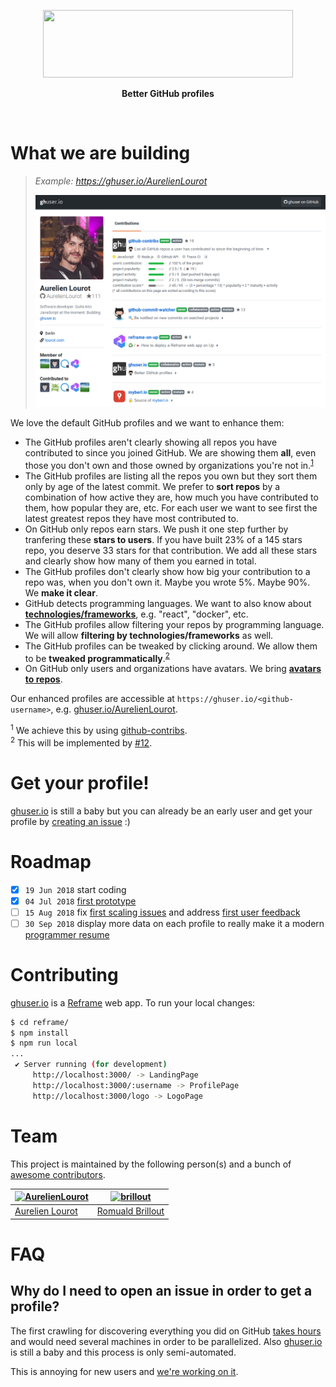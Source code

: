 <p align="center">
  <a href="https://ghuser.io">
    <img src="https://rawgit.com/AurelienLourot/ghuser.io/master/docs/logo.png"
         width="400" height="108" />
  </a>
</p>
<p align="center">
  <b>Better GitHub profiles</b>
</p>
<br />

# What we are building

> *Example: https://ghuser.io/AurelienLourot*
>
> ![screenshot](docs/screenshot.png)

We love the default GitHub profiles and we want to enhance them:

* The GitHub profiles aren't clearly showing all repos you have contributed to since you joined
  GitHub. We are showing them **all**, even those you don't own and those owned by organizations
  you're not in.<sup>[1](#footnote1)</sup>
* The GitHub profiles are listing all the repos you own but they sort them only by age of the
  latest commit. We prefer to **sort repos** by a combination of how active they are, how much you
  have contributed to them, how popular they are, etc. For each user we want to see first the latest
  greatest repos they have most contributed to.
* On GitHub only repos earn stars. We push it one step further by tranfering these **stars to
  users**. If you have built 23% of a 145 stars repo, you deserve 33 stars for that contribution. We
  add all these stars and clearly show how many of them you earned in total.
* The GitHub profiles don't clearly show how big your contribution to a repo was, when you don't own
  it. Maybe you wrote 5%. Maybe 90%. We **make it clear**.
* GitHub detects programming languages. We want to also know about
  [**technologies/frameworks**](docs/repo-settings.md), e.g. "react", "docker", etc.
* The GitHub profiles allow filtering your repos by programming language. We will allow **filtering
  by technologies/frameworks** as well.
* The GitHub profiles can be tweaked by clicking around. We allow them to be **tweaked
  programmatically**.<sup>[2](#footnote2)</sup>
* On GitHub only users and organizations have avatars. We bring
  [**avatars to repos**](docs/repo-settings.md).

Our enhanced profiles are accessible at `https://ghuser.io/<github-username>`, e.g.
[ghuser.io/AurelienLourot](https://ghuser.io/AurelienLourot).

<a name="footnote1"><sup>1</sup></a> We achieve this by using [github-contribs](https://github.com/AurelienLourot/github-contribs).<br/>
<a name="footnote2"><sup>2</sup></a> This will be implemented by [#12](https://github.com/AurelienLourot/ghuser.io/issues/12).

# Get your profile!

[ghuser.io](https://ghuser.io) is still a baby but you can already be an early user and get your
profile by [creating an issue](https://github.com/AurelienLourot/ghuser.io/issues) :)

# Roadmap

* [x] `19 Jun 2018` start coding
* [x] `04 Jul 2018` [first prototype](https://github.com/AurelienLourot/ghuser.io/milestone/1)
* [ ] `15 Aug 2018` fix
      [first scaling issues](https://github.com/AurelienLourot/ghuser.io/milestone/4)
      and address [first user feedback](https://github.com/AurelienLourot/ghuser.io/milestone/3)
* [ ] `30 Sep 2018` display more data on each profile to really make it a modern
      [programmer resume](https://github.com/AurelienLourot/ghuser.io/milestone/2)

# Contributing

[ghuser.io](https://ghuser.io) is a [Reframe](https://github.com/reframejs/reframe) web app. To run
your local changes:

```bash
$ cd reframe/
$ npm install
$ npm run local
...
 ✔ Server running (for development)
     http://localhost:3000/ -> LandingPage
     http://localhost:3000/:username -> ProfilePage
     http://localhost:3000/logo -> LogoPage
```

# Team

This project is maintained by the following person(s) and a bunch of
[awesome contributors](https://github.com/AurelienLourot/ghuser.io/graphs/contributors).

[![AurelienLourot](https://avatars0.githubusercontent.com/u/11795312?v=4&s=70)](https://ghuser.io/AurelienLourot) | [![brillout](https://avatars0.githubusercontent.com/u/1005638?v=4&s=70)](https://ghuser.io/brillout) |
--- | --- |
[Aurelien Lourot](https://ghuser.io/AurelienLourot) | [Romuald Brillout](https://ghuser.io/brillout) |

# FAQ

## Why do I need to open an issue in order to get a profile?

The first crawling for discovering everything you did on GitHub
[takes hours](https://github.com/AurelienLourot/github-contribs#why-is-it-so-slow) and would need
several machines in order to be parallelized. Also [ghuser.io](https://ghuser.io) is still a baby
and this process is only semi-automated.

This is annoying for new users and
[we're working on it](https://github.com/AurelienLourot/ghuser.io/issues/49).
